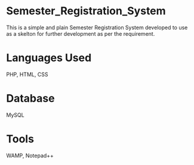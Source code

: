 # Semester_Registration_System
This is a simple and plain Semester Registration System developed to use as a skelton for further development as per the requirement.

# Languages Used
PHP, HTML, CSS

# Database
MySQL

# Tools
WAMP, Notepad++

